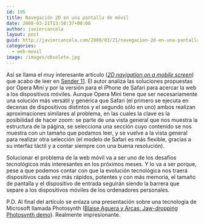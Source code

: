 ```yaml
---
id: 195
title: Navegación 2D en una pantalla de móvil
date: 2008-03-21T13:58:37+00:00
author: javiercancela
layout: post
guid: http://javiercancela.com/2008/03/21/navegacion-2d-en-una-pantalla-de-movil/
categories:
  - web-movil
image: /images/obsolete.jpg
---
```

Así se llama el muy interesante artículo ([_2D navigation on a mobile screen_](http://sender11.typepad.com/sender11/2008/03/2d-navigation-o.html "2D navigation on a mobile screen")) que acabo de leer en [Sender 11](http://sender11.typepad.com/ "Sender 11"). El autor analiza las soluciones propuestas por Opera Mini y por la versión para el iPhone de Safari para acercar la web a los dispositivos móviles. Aunque Opera Mini tiene que ser necesariamente una solución más versátil y genérica que Safari (el primero se ejecuta en decenas de dispositivos distintos y el segundo sólo en uno) ambos realizan aproximaciones similares al problema, en las cuales la clave es la posibilidad de hacer zoom: se parte de una vista general que nos muestra la estructura de la página, se selecciona una sección cuyo contenido se nos muestra con un tamaño que podamos leer, y se vuelve a la vista general para realizar otra selección (el modelo de Safari es más flexible, gracias a su interfaz táctil y a contar siempre con una buena resolución).

Solucionar el problema de la web móvil va a ser uno de los desafíos tecnológicos más interesantes en los próximos meses. Y lo va a ser porque, pese a que podemos contar con que la evolución tecnológica nos traerá dispositivos cada vez más rápidos, potentes y con más memoria, el tamaño de pantalla y el dispositivo de entrada seguirán siendo la barrera que separe a los dispositivos móviles de los ordenadores personales.

P.D. Al final del artículo se enlaza una presentación sobre una tecnología de Microsoft llamada Photosynth ([Blaise Aguera y Arcas: Jaw-dropping Photosynth demo](http://www.ted.com/index.php/talks/view/id/129 "Jaw-dropping Photosynth demo")). Realmente impresionante.
